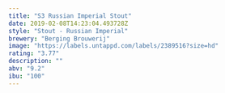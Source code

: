```yaml
---
title: "S3 Russian Imperial Stout"
date: 2019-02-08T14:23:04.493728Z
style: "Stout - Russian Imperial"
brewery: "Berging Brouwerij"
image: "https://labels.untappd.com/labels/2389516?size=hd"
rating: "3.77"
description: ""
abv: "9.2"
ibu: "100"
---
```


